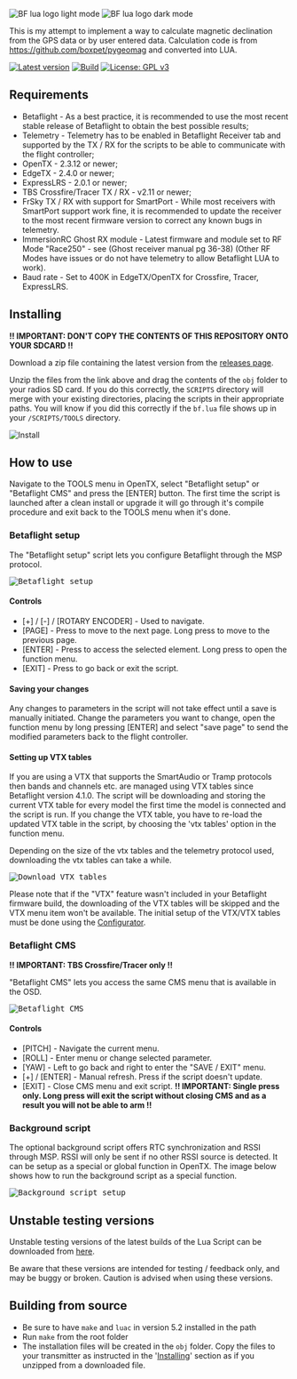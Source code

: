 ![BF lua logo light mode](docs/assets/images/bf_lua_logo_light_mode.png#gh-light-mode-only)
![BF lua logo dark mode](docs/assets/images/bf_lua_logo_dark_mode.png#gh-dark-mode-only)

This is my attempt to implement a way to calculate magnetic declination from the GPS data or by user entered data.
Calculation code is from https://github.com/boxpet/pygeomag and converted into LUA.

 [![Latest version](https://img.shields.io/github/v/release/betaflight/betaflight-tx-lua-scripts)](https://github.com/betaflight/betaflight-tx-lua-scripts/releases) [![Build](https://img.shields.io/github/actions/workflow/status/betaflight/betaflight-tx-lua-scripts/nightly.yml?branch=master)](https://github.com/betaflight/betaflight-tx-lua-scripts/actions/workflows/nightly.yml) [![License: GPL v3](https://img.shields.io/badge/License-GPLv3-blue.svg)](https://www.gnu.org/licenses/gpl-3.0)

## Requirements

- Betaflight - As a best practice, it is recommended to use the most recent stable release of Betaflight to obtain the best possible results;
- Telemetry - Telemetry has to be enabled in Betaflight Receiver tab and supported by the TX / RX for the scripts to be able to communicate with the flight controller;
- OpenTX - 2.3.12 or newer;
- EdgeTX - 2.4.0 or newer;
- ExpressLRS - 2.0.1 or newer;
- TBS Crossfire/Tracer TX / RX - v2.11 or newer;
- FrSky TX / RX with support for SmartPort - While most receivers with SmartPort support work fine, it is recommended to update the receiver to the most recent firmware version to correct any known bugs in telemetry.
- ImmersionRC Ghost RX module - Latest firmware and module set to RF Mode "Race250" - see (Ghost receiver manual pg 36-38) (Other RF Modes have issues or do not have telemetry to allow Betaflight LUA to work).
- Baud rate - Set to 400K in EdgeTX/OpenTX for Crossfire, Tracer, ExpressLRS.

## Installing

**!! IMPORTANT: DON'T COPY THE CONTENTS OF THIS REPOSITORY ONTO YOUR SDCARD !!**

Download a zip file containing the latest version from the [releases page](https://github.com/betaflight/betaflight-tx-lua-scripts/releases).

Unzip the files from the link above and drag the contents of the `obj` folder to your radios SD card. If you do this correctly, the `SCRIPTS` directory will merge with your existing directories, placing the scripts in their appropriate paths.  You will know if you did this correctly if the `bf.lua` file shows up in your `/SCRIPTS/TOOLS` directory.

![Install](docs/assets/images/install.gif)

## How to use

Navigate to the TOOLS menu in OpenTX, select "Betaflight setup" or "Betaflight CMS" and press the [ENTER] button. The first time the script is launched after a clean install or upgrade it will go through it's compile procedure and exit back to the TOOLS menu when it's done.

### Betaflight setup

The "Betaflight setup" script lets you configure Betaflight through the MSP protocol.

<kbd>![Betaflight setup](docs/assets/images/how_to_use.gif)</kbd>

#### Controls

- [+] / [-] / [ROTARY ENCODER] - Used to navigate.
- [PAGE] - Press to move to the next page. Long press to move to the previous page.
- [ENTER] - Press to access the selected element. Long press to open the function menu.
- [EXIT] - Press to go back or exit the script.

#### Saving your changes

Any changes to parameters in the script will not take effect until a save is manually initiated. Change the parameters you want to change, open the function menu by long pressing [ENTER] and select "save page" to send the modified parameters back to the flight controller. 

#### Setting up VTX tables

If you are using a VTX that supports the SmartAudio or Tramp protocols then bands and channels etc. are managed using VTX tables since Betaflight version 4.1.0. The script will be downloading and storing the current VTX table for every model the first time the model is connected and the script is run. If you change the VTX table, you have to re-load the updated VTX table in the script, by choosing the 'vtx tables' option in the function menu.

Depending on the size of the vtx tables and the telemetry protocol used, downloading the vtx tables can take a while.

<kbd>![Download VTX tables](docs/assets/images/download_vtx_tables.gif)</kbd>

Please note that if the "VTX" feature wasn't included in your Betaflight firmware build, the downloading of the VTX tables will be skipped and the VTX menu item won't be available. The initial setup of the VTX/VTX tables must be done using the [Configurator](https://github.com/betaflight/betaflight-configurator).

### Betaflight CMS

**!! IMPORTANT: TBS Crossfire/Tracer only !!**

"Betaflight CMS" lets you access the same CMS menu that is available in the OSD.

<kbd>![Betaflight CMS](docs/assets/images/how_to_use_cms.gif)</kbd>

#### Controls

- [PITCH] - Navigate the current menu.
- [ROLL] - Enter menu or change selected parameter.
- [YAW] - Left to go back and right to enter the "SAVE / EXIT" menu.
- [+] / [ENTER] - Manual refresh. Press if the script doesn't update.
- [EXIT] - Close CMS menu and exit script. **!! IMPORTANT: Single press only. Long press will exit the script without closing CMS and as a result you will not be able to arm !!**

### Background script

The optional background script offers RTC synchronization and RSSI through MSP. RSSI will only be sent if no other RSSI source is detected. It can be setup as a special or global function in OpenTX. The image below shows how to run the background script as a special function.

<kbd>![Background script setup](docs/assets/images/background_script_setup.png)</kbd>

## Unstable testing versions

Unstable testing versions of the latest builds of the Lua Script can be downloaded from [here](https://github.com/betaflight/betaflight-tx-lua-scripts-nightlies/releases).

Be aware that these versions are intended for testing / feedback only, and may be buggy or broken. Caution is advised when using these versions.

## Building from source

- Be sure to have `make` and `luac` in version 5.2 installed in the path
- Run `make` from the root folder
- The installation files will be created in the `obj` folder. Copy the files to your transmitter as instructed in the '[Installing](#installing)' section as if you unzipped from a downloaded file.
